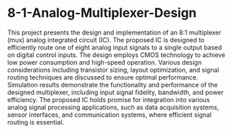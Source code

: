 # 8-1-Analog-Multiplexer-Design

This project presents the design and implementation of an 8:1 multiplexer (mux) analog integrated circuit (IC). The proposed IC is designed to efficiently route one of eight analog input signals to a single output based on digital control inputs. The design employs CMOS technology to achieve low power consumption and high-speed operation. Various design considerations including transistor sizing, layout optimization, and signal routing techniques are discussed to ensure optimal performance. Simulation results demonstrate the functionality and performance of the designed multiplexer, including input signal fidelity, bandwidth, and power efficiency. The proposed IC holds promise for integration into various analog signal processing applications, such as data acquisition systems, sensor interfaces, and communication systems, where efficient signal routing is essential.

